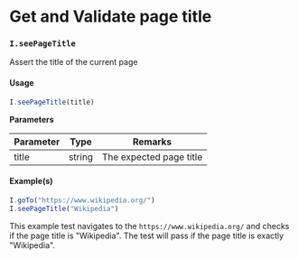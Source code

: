 # Get and Validate page title

### `I.seePageTitle` <a href="#iseepagetitle" id="iseepagetitle"></a>

Assert the title of the current page

#### Usage <a href="#usage" id="usage"></a>

```javascript
I.seePageTitle(title)
```

**Parameters**

| Parameter | Type   | Remarks                 |
| --------- | ------ | ----------------------- |
| title     | string | The expected page title |

#### Example(s) <a href="#examples" id="examples"></a>

```javascript
I.goTo("https://www.wikipedia.org/")
I.seePageTitle("Wikipedia")
```

This example test navigates to the `https://www.wikipedia.org/` and checks if the page title is "Wikipedia". The test will pass if the page title is exactly "Wikipedia".
